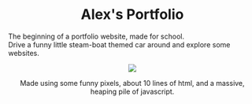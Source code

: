 <h1 align="center">Alex's Portfolio</h1
<p align="center">
  The beginning of a portfolio website, made for school.<br>
  Drive a funny little steam-boat themed car around and explore some websites.
 </p>
 
<p align="center">
  <img src="https://user-images.githubusercontent.com/71471789/112217563-f176e180-8bdf-11eb-9596-cd0c7eb0d18b.gif">
</p>

<p align="center">
  Made using some funny pixels, about 10 lines of html, and a massive, heaping pile of javascript.
</p>
